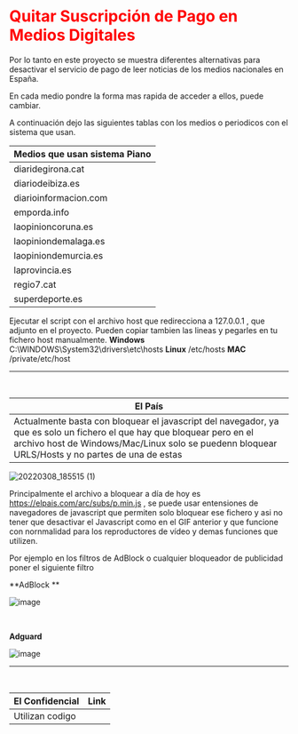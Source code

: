 

<h1><font color="red">Quitar Suscripción de Pago en Medios Digitales</font></h1>



Por lo tanto en este proyecto se muestra diferentes alternativas para desactivar el servicio de pago de leer noticias de los medios nacionales en España. 

En cada medio pondre la forma mas rapida de acceder a ellos, puede cambiar.

 A continuación dejo las siguientes tablas con los medios o periodicos con el sistema que usan.


| Medios que usan sistema Piano| 
| ------------- |          
| diaridegirona.cat  | 
| diariodeibiza.es  | 
| diarioinformacion.com  | 
| emporda.info  | 
| laopinioncoruna.es  | 
| laopiniondemalaga.es  | 
| laopiniondemurcia.es  | 
| laprovincia.es  | 
| regio7.cat  | 
| superdeporte.es  | 



Ejecutar el script con el archivo host que redirecciona a 127.0.0.1 , que adjunto en el proyecto. Pueden copiar tambien las lineas y pegarles en tu fichero host manualmente.
**Windows** C:\WINDOWS\System32\drivers\etc\hosts
**Linux** /etc/hosts
**MAC** /private/etc/host





 ________________________________________________________ ________________________________________________________



<br>

|El País| 
| ------------- |    
|Actualmente basta con bloquear el javascript del navegador, ya que es solo un fichero el que hay que bloquear pero en el archivo host de Windows/Mac/Linux solo se puedenn bloquear URLS/Hosts y no partes de una de estas|          




![20220308_185515 (1)](https://user-images.githubusercontent.com/17550010/157306776-c641060e-cf1c-49ce-aeb6-49661b7cffe3.gif)


 Principalmente el archivo a bloquear a día de hoy es https://elpais.com/arc/subs/p.min.js , se puede usar entensiones de navegadores de javascript que permiten solo bloquear ese fichero y asi no tener que desactivar el Javascript como en el GIF anterior y que funcione con nornmalidad para los reproductores de vídeo y demas funciones que utilizen.
 
 
 Por ejemplo en los filtros de AdBlock o cualquier bloqueador de publicidad poner el siguiente filtro
 
 **AdBlock
**

 ![image](https://user-images.githubusercontent.com/17550010/157307563-639cfa9a-5f4c-4749-918d-dc4a6c7e5ba5.png)
 
 <br>
 
 
**Adguard**
 
 ![image](https://user-images.githubusercontent.com/17550010/157307767-61dbaa31-bf28-40e9-881d-87eaf6aeb741.png)

 
 
 
 
 ________________________________________________________ ________________________________________________________
 
 
 <br>
 
 
 
 | **El Confidencial** | Link |
| ------------- | ------------- |
| Utilizan codigo <style> en el codigo para oculta el texto. Con bloquear el CSS te sirve. En Google Chrome te vale esta extension  | https://chrome.google.com/webstore/detail/html-content-blocker/nobnkgabkebhhlgfddbemmefjnjnahoe  |

 
 

 
 
 











